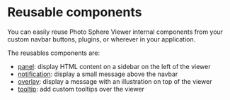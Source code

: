 # Reusable components

You can easily reuse Photo Sphere Viewer internal components from your custom navbar buttons, plugins, or wherever in your application.

The reusables components are:
- [panel](panel.md): display HTML content on a sidebar on the left of the viewer
- [notification](notification.md): display a small message above the navbar
- [overlay](overlay.md): display a message with an illustration on top of the viewer
- [tooltip](tooltip.md): add custom tooltips over the viewer
